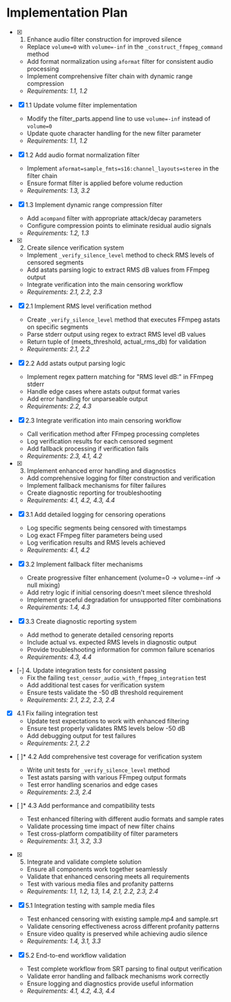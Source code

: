 # Implementation Plan

- [x] 1. Enhance audio filter construction for improved silence
  - Replace `volume=0` with `volume=-inf` in the `_construct_ffmpeg_command` method
  - Add format normalization using `aformat` filter for consistent audio processing
  - Implement comprehensive filter chain with dynamic range compression
  - _Requirements: 1.1, 1.2_

- [x] 1.1 Update volume filter implementation
  - Modify the filter_parts.append line to use `volume=-inf` instead of `volume=0`
  - Update quote character handling for the new filter parameter
  - _Requirements: 1.1, 1.2_

- [x] 1.2 Add audio format normalization filter
  - Implement `aformat=sample_fmts=s16:channel_layouts=stereo` in the filter chain
  - Ensure format filter is applied before volume reduction
  - _Requirements: 1.3, 3.2_

- [x] 1.3 Implement dynamic range compression filter
  - Add `acompand` filter with appropriate attack/decay parameters
  - Configure compression points to eliminate residual audio signals
  - _Requirements: 1.2, 1.3_

- [x] 2. Create silence verification system
  - Implement `_verify_silence_level` method to check RMS levels of censored segments
  - Add astats parsing logic to extract RMS dB values from FFmpeg output
  - Integrate verification into the main censoring workflow
  - _Requirements: 2.1, 2.2, 2.3_

- [x] 2.1 Implement RMS level verification method
  - Create `_verify_silence_level` method that executes FFmpeg astats on specific segments
  - Parse stderr output using regex to extract RMS level dB values
  - Return tuple of (meets_threshold, actual_rms_db) for validation
  - _Requirements: 2.1, 2.2_

- [x] 2.2 Add astats output parsing logic
  - Implement regex pattern matching for "RMS level dB:" in FFmpeg stderr
  - Handle edge cases where astats output format varies
  - Add error handling for unparseable output
  - _Requirements: 2.2, 4.3_

- [x] 2.3 Integrate verification into main censoring workflow
  - Call verification method after FFmpeg processing completes
  - Log verification results for each censored segment
  - Add fallback processing if verification fails
  - _Requirements: 2.3, 4.1, 4.2_

- [x] 3. Implement enhanced error handling and diagnostics
  - Add comprehensive logging for filter construction and verification
  - Implement fallback mechanisms for filter failures
  - Create diagnostic reporting for troubleshooting
  - _Requirements: 4.1, 4.2, 4.3, 4.4_

- [x] 3.1 Add detailed logging for censoring operations
  - Log specific segments being censored with timestamps
  - Log exact FFmpeg filter parameters being used
  - Log verification results and RMS levels achieved
  - _Requirements: 4.1, 4.2_

- [x] 3.2 Implement fallback filter mechanisms
  - Create progressive filter enhancement (volume=0 → volume=-inf → null mixing)
  - Add retry logic if initial censoring doesn't meet silence threshold
  - Implement graceful degradation for unsupported filter combinations
  - _Requirements: 1.4, 4.3_

- [x] 3.3 Create diagnostic reporting system
  - Add method to generate detailed censoring reports
  - Include actual vs. expected RMS levels in diagnostic output
  - Provide troubleshooting information for common failure scenarios
  - _Requirements: 4.3, 4.4_

- [-] 4. Update integration tests for consistent passing
  - Fix the failing `test_censor_audio_with_ffmpeg_integration` test
  - Add additional test cases for verification system
  - Ensure tests validate the -50 dB threshold requirement
  - _Requirements: 2.1, 2.2, 2.3, 2.4_

- [x] 4.1 Fix failing integration test
  - Update test expectations to work with enhanced filtering
  - Ensure test properly validates RMS levels below -50 dB
  - Add debugging output for test failures
  - _Requirements: 2.1, 2.2_

- [ ]* 4.2 Add comprehensive test coverage for verification system
  - Write unit tests for `_verify_silence_level` method
  - Test astats parsing with various FFmpeg output formats
  - Test error handling scenarios and edge cases
  - _Requirements: 2.3, 2.4_

- [ ]* 4.3 Add performance and compatibility tests
  - Test enhanced filtering with different audio formats and sample rates
  - Validate processing time impact of new filter chains
  - Test cross-platform compatibility of filter parameters
  - _Requirements: 3.1, 3.2, 3.3_

- [x] 5. Integrate and validate complete solution
  - Ensure all components work together seamlessly
  - Validate that enhanced censoring meets all requirements
  - Test with various media files and profanity patterns
  - _Requirements: 1.1, 1.2, 1.3, 1.4, 2.1, 2.2, 2.3, 2.4_

- [x] 5.1 Integration testing with sample media files
  - Test enhanced censoring with existing sample.mp4 and sample.srt
  - Validate censoring effectiveness across different profanity patterns
  - Ensure video quality is preserved while achieving audio silence
  - _Requirements: 1.4, 3.1, 3.3_

- [x] 5.2 End-to-end workflow validation
  - Test complete workflow from SRT parsing to final output verification
  - Validate error handling and fallback mechanisms work correctly
  - Ensure logging and diagnostics provide useful information
  - _Requirements: 4.1, 4.2, 4.3, 4.4_